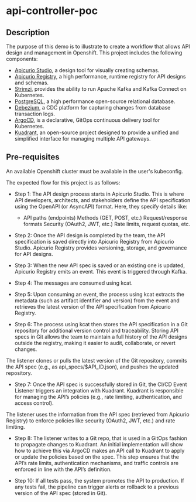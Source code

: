 # api-controller-poc

## Description

The purpose of this demo is to illustrate to create a workflow that allows API design and management in Openshift.
This project includes the following components:

* [Apicurio Studio](https://github.com/apicurio/apicurio-studio), a design tool for visually creating schemas.
* [Apicurio Registry](https://github.com/apicurio/apicurio-registry), a high performance, runtime registry for API designs and schemas.
* [Strimzi](https://github.com/strimzi), provides the ability to run Apache Kafka and Kafka Connect on Kubernetes.
* [PostgreSQL](https://github.com/postgres/postgres), a high performance open-source relational database.
* [Debezium](https://github.com/debezium/debezium/), a CDC platform for capturing changes from database transaction logs.
* [ArgoCD](https://github.com/argoproj/argo-cd), is a declarative, GitOps continuous delivery tool for Kubernetes.
* [Kuadrant](https://github.com/Kuadrant), an open-source project designed to provide a unified and simplified interface for managing multiple API gateways.

## Pre-requisites

An available Openshift cluster must be available in the user's kubeconfig.

The expected flow for this project is as follows:

* Step 1: The API design process starts in Apicurio Studio. This is where API developers, architects, and stakeholders define the API specification using the OpenAPI (or AsyncAPI) format. Here, they specify details like:
  * API paths (endpoints)
Methods (GET, POST, etc.)
Request/response formats
Security (OAuth2, JWT, etc.)
Rate limits, request quotas, etc.

* Step 2: Once the API design is completed by the team, the API specification is saved directly into Apicurio Registry from Apicurio Studio. Apicurio Registry provides versioning, storage, and governance for API designs.

* Step 3: When the new API spec is saved or an existing one is updated, Apicurio Registry emits an event. This event is triggered through Kafka.

* Step 4: The messages are consumed using kcat.

* Step 5: Upon consuming an event, the process using kcat extracts the metadata (such as artifact identifier and version) from the event and retrieves the latest version of the API specification from Apicurio Registry.

* Step 6: The process using kcat then stores the API specification in a Git repository for additional version control and traceability. Storing API specs in Git allows the team to maintain a full history of the API designs outside the registry, making it easier to audit, collaborate, or revert changes.

The listener clones or pulls the latest version of the Git repository, commits the API spec (e.g., as api_specs/$API_ID.json), and pushes the updated repository.

* Step 7: Once the API spec is successfully stored in Git, the CI/CD Event Listener triggers an integration with Kuadrant. Kuadrant is responsible for managing the API’s policies (e.g., rate limiting, authentication, and access control).

The listener uses the information from the API spec (retrieved from Apicurio Registry) to enforce policies like security (OAuth2, JWT, etc.) and rate limiting.

* Step 8: The listener writes to a Git repo, that is used in a GitOps fashion to propagate changes to Kuadrant. An initial implementation will show how to achieve this via ArgoCD makes an API call to Kuadrant to apply or update the policies based on the spec. This step ensures that the API’s rate limits, authentication mechanisms, and traffic controls are enforced in line with the API’s definition.

* Step 10: If all tests pass, the system promotes the API to production. If any tests fail, the pipeline can trigger alerts or rollback to a previous version of the API spec (stored in Git).